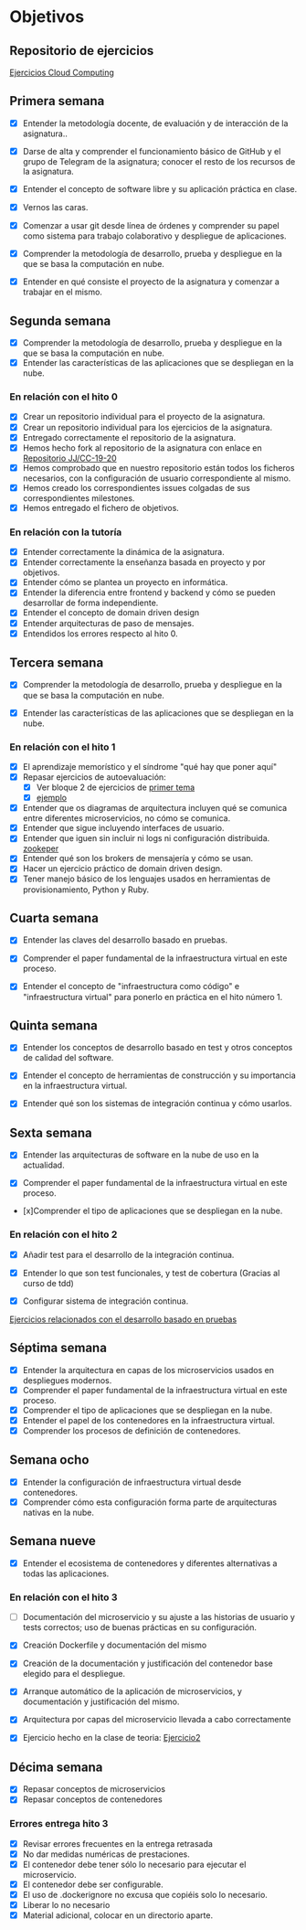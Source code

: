 # Objetivos

## Repositorio de ejercicios

[Ejercicios Cloud Computing](https://github.com/natalia2911/Ejercicios-CloudComputing)

## Primera semana

- [x] Entender la metodología docente, de evaluación y de interacción de la asignatura..

- [x] Darse de alta y comprender el funcionamiento básico de GitHub y el grupo de Telegram de la asignatura; conocer el resto de los recursos de la asignatura.

- [x] Entender el concepto de software libre y su aplicación práctica en clase.

- [x] Vernos las caras.

- [x] Comenzar a usar git desde línea de órdenes y comprender su papel como sistema para trabajo colaborativo y despliegue de aplicaciones.

- [x] Comprender la metodología de desarrollo, prueba y despliegue en la que se basa la computación en nube.

- [x] Entender en qué consiste el proyecto de la asignatura y comenzar a trabajar en el mismo.

## Segunda semana

- [x] Comprender la metodología de desarrollo, prueba y despliegue en la que se basa la computación en nube.
- [x] Entender las características de las aplicaciones que se despliegan en la nube.

### En relación con el hito 0

- [x] Crear un repositorio individual para el proyecto de la asignatura.
- [x] Crear un repositorio individual para los ejercicios de la asignatura.
- [x] Entregado correctamente el repositorio de la asignatura.
- [x] Hemos hecho fork al repositorio de la asignatura con enlace en [Repositorio JJ/CC-19-20](https://github.com/JJ/CC-19-20)
- [x] Hemos comprobado que en nuestro repositorio están todos los ficheros necesarios, con la configuración de usuario correspondiente al mismo.
- [x] Hemos creado los correspondientes issues colgadas de sus correspondientes milestones.
- [x] Hemos entregado el fichero de objetivos.

### En relación con la tutoría

- [x] Entender correctamente la dinámica de la asignatura.
- [x] Entender correctamente la enseñanza basada en proyecto y por objetivos.
- [x] Entender cómo se plantea un proyecto en informática.
- [x] Entender la diferencia entre frontend y backend y cómo se pueden desarrollar de forma independiente.
- [x] Entender el concepto de domain driven design
- [x] Entender arquitecturas de paso de mensajes.
- [x] Entendidos los errores respecto al hito 0.

## Tercera semana

- [x] Comprender la metodología de desarrollo, prueba y despliegue en la que se basa la computación en nube.

- [x] Entender las características de las aplicaciones que se despliegan en la nube.

### En relación con el hito 1

- [x] El aprendizaje memorístico y el síndrome "qué hay que poner aquí"
- [x] Repasar ejercicios de autoevaluación:
   - [x]  Ver bloque 2 de ejercicios de [primer tema](http://jj.github.io/CC/documentos/temas/Arquitecturas_para_la_nube)
    - [x] [ejemplo](https://github.com/antmordhar/EjerciciosCC/blob/master/ejerciciosTema1.md)
- [x] Entender que os diagramas de arquitectura incluyen qué se comunica entre diferentes microservicios, no cómo se comunica.
- [x] Entender que sigue incluyendo interfaces de usuario.
- [x] Entender que iguen sin incluir ni logs ni configuración distribuida. [zookeper](https://sysgears.com/articles/managing-configuration-of-distributed-system-with-apache-zookeeper/)
- [x] Entender qué son los brokers de mensajería y cómo se usan.
- [x] Hacer un ejercicio práctico de domain driven design.
- [x] Tener manejo básico de los lenguajes usados en herramientas de provisionamiento, Python y Ruby.

## Cuarta semana

- [x] Entender las claves del desarrollo basado en pruebas.

- [x] Comprender el paper fundamental de la infraestructura virtual en este proceso.

- [x] Entender el concepto de "infraestructura como código" e "infraestructura virtual" para ponerlo en práctica en el hito número 1.

## Quinta semana 


- [x] Entender los conceptos de desarrollo basado en test y otros conceptos de calidad del software.

- [x] Entender el concepto de herramientas de construcción y su importancia en la infraestructura virtual.

- [x]  Entender qué son los sistemas de integración continua y cómo usarlos.

## Sexta semana


- [x] Entender las arquitecturas de software en la nube de uso en la actualidad.

- [x] Comprender el paper fundamental de la infraestructura virtual en este proceso.

- [x]Comprender el tipo de aplicaciones que se despliegan en la nube.

### En relación con el hito 2

- [x] Añadir test para el desarrollo de la integración continua.

- [x] Entender lo que son test funcionales, y test de cobertura (Gracias al curso de tdd)

- [x] Configurar sistema de integración continua.

[Ejercicios relacionados con el desarrollo basado en pruebas](https://github.com/natalia2911/Ejercicios-CloudComputing/blob/master/Tema%202%20:%20Desarrollo%20basado%20en%20pruebas/Tema2.md)


## Séptima semana


- [x] Entender la arquitectura en capas de los microservicios usados en despliegues modernos.
- [x] Comprender el paper fundamental de la infraestructura virtual en este proceso.
- [x] Comprender el tipo de aplicaciones que se despliegan en la nube.
- [x] Entender el papel de los contenedores en la infraestructura virtual.
- [x] Comprender los procesos de definición de contenedores.

## Semana ocho

- [x] Entender la configuración de infraestructura virtual desde contenedores.
- [x] Comprender cómo esta configuración forma parte de arquitecturas nativas en la nube.

## Semana nueve

- [x] Entender el ecosistema de contenedores y diferentes alternativas a todas las aplicaciones.


### En relación con el hito 3

- [ ] Documentación del microservicio y su ajuste a las historias de usuario y tests correctos; uso de buenas prácticas en su configuración.

- [x] Creación Dockerfile y documentación del mismo
- [x] Creación de la documentación y justificación del contenedor base elegido para el despliegue.
- [x] Arranque automático de la aplicación de microservicios, y documentación y justificación del mismo.
- [x] Arquitectura por capas del microservicio llevada a cabo correctamente
- [x] Ejercicio hecho en la clase de teoria: [Ejercicio2](https://github.com/natalia2911/Ejercicios-CloudComputing/blob/master/Tema%204:%20Uso%20de%20contenedores/EJ2/Ejercicio2.md)

## Décima semana

- [x] Repasar conceptos de microservicios
- [x] Repasar conceptos de contenedores

### Errores entrega hito 3

- [x] Revisar errores frecuentes en la entrega retrasada
- [x] No dar medidas numéricas de prestaciones.
- [x] El contenedor debe tener sólo lo necesario para ejecutar el microservicio.
- [x] El contenedor debe ser configurable.
- [x] El uso de .dockerignore no excusa que copiéis solo lo necesario.
- [x] Liberar lo no necesario
- [x] Material adicional, colocar en un directorio aparte.
